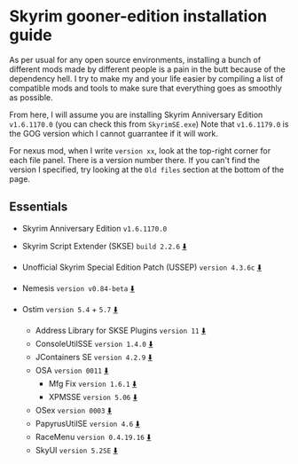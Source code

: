 # Skyrim gooner-edition installation guide
As per usual for any open source environments, installing a bunch of different mods made by different people is a pain in the butt because of the dependency hell.
I try to make my and your life easier by compiling a list of compatible mods and tools to make sure that everything goes as smoothly as possible.

From here, I will assume you are installing Skyrim Anniversary Edition `v1.6.1170.0` (you can check this from `SkyrimSE.exe`) Note that `v1.6.1179.0` is the GOG version which I cannot guarrantee if it will work.

For nexus mod, when I write `version xx`, look at the top-right corner for each file panel. There is a version number there. If you can't find the version I specified, try looking at the `Old files` section at the bottom of the page.

## Essentials
- Skyrim Anniversary Edition `v1.6.1170.0`
- Skyrim Script Extender (SKSE) `build 2.2.6` [⬇️](https://skse.silverlock.org/)
- Unofficial Skyrim Special Edition Patch (USSEP) `version 4.3.6c` [⬇️](https://www.nexusmods.com/skyrimspecialedition/mods/266?tab=files)
- Nemesis `version v0.84-beta` [⬇️](https://www.nexusmods.com/skyrimspecialedition/mods/60033?tab=files)

- Ostim `version 5.4` + `5.7` [⬇️](https://www.nexusmods.com/skyrimspecialedition/mods/40725?tab=files)
  - Address Library for SKSE Plugins `version 11` [⬇️](https://www.nexusmods.com/skyrimspecialedition/mods/32444?tab=files)
  - ConsoleUtilSSE `version 1.4.0` [⬇️](https://www.nexusmods.com/skyrimspecialedition/mods/24858?tab=files)
  - JContainers SE `version 4.2.9` [⬇️](https://www.nexusmods.com/skyrimspecialedition/mods/16495?tab=files)
  - OSA `version 0011` [⬇️](https://www.nexusmods.com/skyrimspecialedition/mods/17217?tab=files)
    - Mfg Fix `version 1.6.1` [⬇️](https://www.nexusmods.com/skyrimspecialedition/mods/11669?tab=files)
    - XPMSSE `version 5.06` [⬇️](https://www.nexusmods.com/skyrimspecialedition/mods/1988?tab=files)
  - OSex `version 0003` [⬇️](https://www.nexusmods.com/skyrimspecialedition/mods/17209?tab=files)
  - PapyrusUtilSE `version 4.6` [⬇️](https://www.nexusmods.com/skyrimspecialedition/mods/13048?tab=files)
  - RaceMenu `version 0.4.19.16` [⬇️](https://www.nexusmods.com/skyrimspecialedition/mods/19080?tab=files)
  - SkyUI `version 5.2SE` [⬇️](https://www.nexusmods.com/skyrimspecialedition/mods/12604?tab=files)
